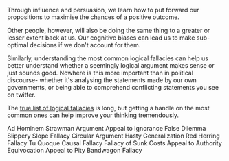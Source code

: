 Through influence and persuasion, we learn how to put forward our propositions to maximise the chances of a positive outcome.

Other people, however, will also be doing the same thing to a greater or lesser extent back at us. Our cognitive biases can lead us to make sub-optimal decisions if we don't account for them.

Similarly, understanding the most common logical fallacies can help us better understand whether a seemingly logical argument makes sense or just sounds good. Nowhere is this more important than in political discourse- whether it's analysing the statements made by our own governments, or being able to comprehend conflicting statements you see on twitter.

The [true list of logical fallacies](https://www.google.com/url?sa=t&source=web&rct=j&url=https://en.m.wikipedia.org/wiki/List_of_fallacies&ved=2ahUKEwiPiYu9jNbyAhXaMVkFHbZXAx0QFnoECAUQAg&sqi=2&usg=AOvVaw3qAHHgqRHBzICUY2sSLqeV) is long, but getting a handle on the most common ones can help improve your thinking tremendously.

Ad Hominem
Strawman Argument
Appeal to Ignorance
False Dilemma
Slippery Slope Fallacy
Circular Argument
Hasty Generalization
Red Herring Fallacy
Tu Quoque
Causal Fallacy
Fallacy of Sunk Costs
Appeal to Authority
Equivocation
Appeal to Pity
Bandwagon Fallacy
